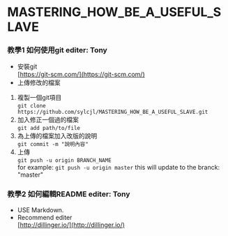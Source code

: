 # MASTERING_HOW_BE_A_USEFUL_SLAVE

### 教學1  如何使用git  editer: Tony
 - 安裝git   
	[https://git-scm.com/](https://git-scm.com/)  
 - 上傳修改的檔案   
 1. 複製一個git項目   
```git clone https://github.com/sylcjl/MASTERING_HOW_BE_A_USEFUL_SLAVE.git```
 2. 加入修正一個過的檔案   
```git add path/to/file```
 3. 為上傳的檔案加入改版的說明   
```git commit -m "說明內容"```
 4. 上傳   
```git push -u origin BRANCH_NAME```   
for example:   ```git push -u origin master``` this will update to the branck: "master"   
	
### 教學2  如何編輯README  editer: Tony
 - USE Markdown.   
 - Recommend editer   
	[http://dillinger.io/](http://dillinger.io/)